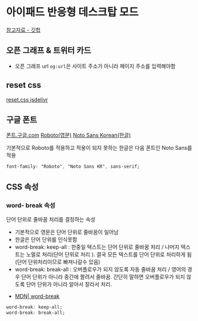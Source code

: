 # 아이패드 반응형 데스크탑 모드

[참고자료 - 깃헙](https://github.com/ParkYoungWoong/apple-ipad-app)

## 오픈 그래프 & 트위터 카드

- 오픈 그래프 url `og:url`은 사이트 주소가 아니라 페이지 주소를 입력해야함

## reset css

[reset.css jsdelivr](https://www.jsdelivr.com/package/npm/reset-css)

## 구글 폰트

[폰트.구글.com](https://fonts.google.com/)
[Roboto(영문)](https://fonts.google.com/specimen/Roboto)
[Noto Sans Korean(한글)](https://fonts.google.com/noto/specimen/Noto+Sans+KR)

기본적으로 Roboto를 적용하고 적용이 되지 못하는 한글은 다음 폰트인 Noto Sans를 적용

```CSS
font-family: "Roboto", "Noto Sans KR", sans-serif;
```

## CSS 속성

### word- break 속성

단어 단위로 줄바꿈 처리를 결정하는 속성

- 기본적으로 영문은 단어 단위로 줄바꿈이 일어남
- 한글은 단어 단위를 인식못함
- word-break: keep-all : 한중일 텍스트는 단어 단위로 줄바꿈 처리 / 나머지 텍스트는 노멀로 처리(단어 단위로 처리 ). 결국 모든 텍스트를 단어 단위로 처리하게 됨(단어 단위처리이므로 빠져나갈수 있음)
- word-break: break-all : 오버플로우가 되지 않도록 자동 줄바꿈 처리 / 영어의 경우 단어 단위가 아니라 중간에 짤려서 줄바꿈. 간단히 말하면 오버플로우가 되지 않도록 단어 단위가 아니라 알아서 잘라서 처리.

* [MDN| word-break](https://developer.mozilla.org/ko/docs/Web/CSS/word-break)

```CSS
word-break: keep-all;
word-break: break-all;
```

